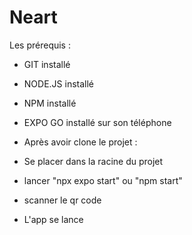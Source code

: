 # Neart

Les prérequis :  

- GIT installé
- NODE.JS installé
- NPM installé
- EXPO GO installé sur son téléphone

- Après avoir clone le projet :
- Se placer dans la racine du projet
- lancer "npx expo start" ou "npm start"
- scanner le qr code

- L'app se lance
  
